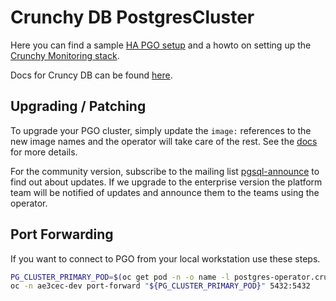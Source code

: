 # Crunchy DB PostgresCluster

Here you can find a sample [HA PGO setup](high-availablility/) and a howto on setting up the [Crunchy Monitoring stack](monitoring/).

Docs for Cruncy DB can be found [here](https://access.crunchydata.com/documentation/postgres-operator/v5/).

## Upgrading / Patching

To upgrade your PGO cluster, simply update the `image:` references to the new image names and the operator will take care of the rest. See the [docs](https://access.crunchydata.com/documentation/postgres-operator/5.0.4/tutorial/update-cluster/) for more details.

For the community version, subscribe to the mailing list [pgsql-announce](https://lists.postgresql.org/manage/) to find out about updates. If we upgrade to the enterprise version the platform team will be notified of updates and announce them to the teams using the operator.

## Port Forwarding

If you want to connect to PGO from your local workstation use these steps.

```bash
PG_CLUSTER_PRIMARY_POD=$(oc get pod -n -o name -l postgres-operator.crunchydata.com/cluster=,postgres-operator.crunchydata.com/role=master)
oc -n ae3cec-dev port-forward "${PG_CLUSTER_PRIMARY_POD}" 5432:5432
```
